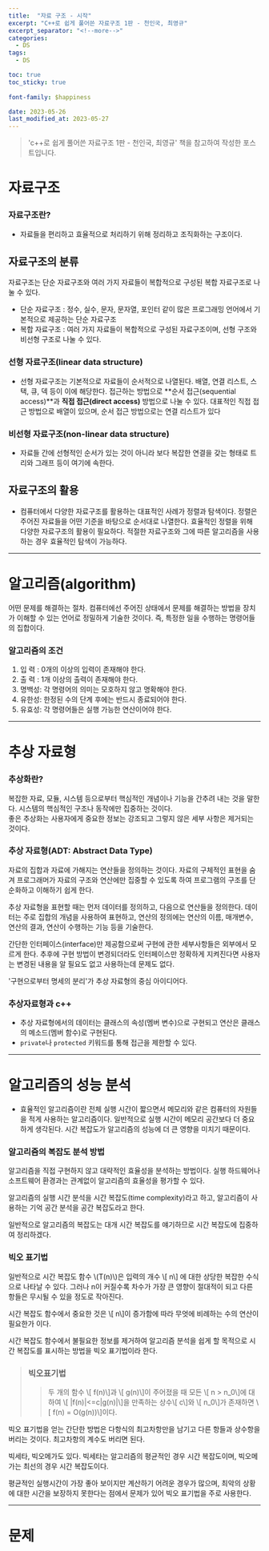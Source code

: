 ```yaml
---
title:  "자료 구조 - 시작"
excerpt: "C++로 쉽게 풀어쓴 자료구조 1판 - 천인국, 최영규"
excerpt_separator: "<!--more-->"
categories:
  - DS
tags:
  - DS

toc: true
toc_sticky: true
 
font-family: $happiness

date: 2023-05-26
last_modified_at: 2023-05-27
---
```

> 'c++로 쉽게 풀어쓴 자료구조 1판 - 천인국, 최영규' 책을 참고하여 작성한 포스트입니다.


# 자료구조
### 자료구조란?
- 자료들을 편리하고 효율적으로 처리하기 위해 정리하고 조직화하는 구조이다.  


## 자료구조의 분류
자료구조는 단순 자료구조와 여러 가지 자료들이 복합적으로 구성된 복합 자료구조로 나눌 수 있다.
* 단순 자료구조 : 정수, 실수, 문자, 문자열, 포인터 같이 많은 프로그래밍 언어에서 기본적으로 제공하는 단순 자료구조
* 복합 자료구조 : 여러 가지 자료들이 복합적으로 구성된 자료구조이며, 선형 구조와 비선형 구조로 나눌 수 있다.  


### 선형 자료구조(linear data structure)
* 선형 자료구조는 기본적으로 자료들이 순서적으로 나열된다. 배열, 연결 리스트, 스택, 큐, 덱 등이 이에 해당한다. 접근하는 방법으로 **순서 접근(sequential access)**과 **직접 접근(direct access)** 방법으로 나눌 수 있다. 대표적인 직접 접근 방법으로 배열이 있으며, 순서 접근 방법으로는 연결 리스트가 있다  


### 비선형 자료구조(non-linear data structure)
* 자료들 간에 선형적인 순서가 있는 것이 아니라 보다 복잡한 연결을 갖는 형태로 트리와 그래프 등이 여기에 속한다.

## 자료구조의 활용
* 컴퓨터에서 다양한 자료구조를 활용하는 대표적인 사례가 정렬과 탐색이다. 정렬은 주어진 자료들을 어떤 기준을 바탕으로 순서대로 나열한다. 효율적인 정렬을 위해 다양한 자료구조의 활용이 필요하다. 적절한 자료구조와 그에 따른 알고리즘을 사용하는 경우 효율적인 탐색이 가능하다.

 --- 

# 알고리즘(algorithm)
어떤 문제를 해결하는 절차. 컴퓨터에선 주어진 상태에서 문제를 해결하는 방법을 장치가 이해할 수 있는 언어로 정밀하게 기술한 것이다. 즉, 특정한 일을 수행하는 명령어들의 집합이다.
### 알고리즘의 조건
1. 입  력 : 0개의 이상의 입력이 존재해야 한다.
2. 출  력 : 1개 이상의 출력이 존재해야 한다.
3. 명백성: 각 명령어의 의미는 모호하지 않고 명확해야 한다.
4. 유한성: 한정된 수의 단계 후에는 반드시 종료되어야 한다.
5. 유효성: 각 명령어들은 실행 가능한 연산이어야 한다.

---
# 추상 자료형
### 추상화란?
복잡한 자료, 모듈, 시스템 등으로부터 핵심적인 개념이나 기능을 간추려 내는 것을 말한다. 시스템의 핵심적인 구조나 동작에만 집중하는 것이다.  
좋은 추상화는 사용자에게 중요한 정보는 강조되고 그렇지 않은 세부 사항은 제거되는 것이다.

### 추상 자료형(ADT: Abstract Data Type)
자료의 집합과 자료에 가해지는 연산들을 정의하는 것이다. 자료의 구체적인 표현을 숨겨 프로그래머가 자료의 구조와 연산에만 집중할 수 있도록 하여 프로그램의 구조를 단순화하고 이해하기 쉽게 한다.  

추상 자료형을 표현할 때는 먼저 데이터를 정의하고, 다음으로 연산들을 정의한다. 데이터는 주로 집합의 개념을 사용하여 표현하고, 연산의 정의에는 연산의 이름, 매개변수, 연산의 결과, 연산이 수행하는 기능 등을 기술한다.

간단한 인터페이스(interface)만 제공함으로써 구현에 관한 세부사항들은 외부에서 모르게 한다. 추후에 구현 방법이 변경되더라도 인터페이스만 정확하게 지켜진다면 사용자는 변경된 내용을 알 필요도 없고 사용하는데 문제도 없다.

'구현으로부터 명세의 분리'가 추상 자료형의 중심 아이디어다.


### 추상자료형과 c++
* 추상 자료형에서의 데이터는 클래스의 속성(멤버 변수)으로 구현되고 연산은 클래스의 메소드(멤버 함수)로 구현된다.
* ```private```나 ```protected``` 키워드를 통해 접근을 제한할 수 있다.


---
# 알고리즘의 성능 분석


* 효율적인 알고리즘이란 전체 실행 시간이 짧으면서 메모리와 같은 컴퓨터의 자원들을 적게 사용하는 알고리즘이다. 일반적으로 실행 시간이 메모리 공간보다 더 중요하게 생각된다. 시간 복잡도가 알고리즘의 성능에 더 큰 영향을 미치기 때문이다.


### 알고리즘의 복잡도 분석 방법 
알고리즘을 직접 구현하지 않고 대략적인 효율성을 분석하는 방법이다. 실행 하드웨어나 소프트웨어 환경과는 관계없이 알고리즘의 효율성을 평가할 수 있다.  

알고리즘의 실행 시간 분석을 시간 복잡도(time complexity)라고 하고, 알고리즘이 사용하는 기억 공간 분석을 공간 복잡도라고 한다.

일반적으로 알고리즘의 복잡도는 대개 시간 복잡도를 얘기하므로 시간 복잡도에 집중하여 정리하겠다.

### 빅오 표기법
일반적으로 시간 복잡도 함수 \\(T(n)\\)은 입력의 개수 \\[ n\\] 에 대한 상당한 복잡한 수식으로 나타날 수 있다. 그러나 n이 커질수록 차수가 가장 큰 영향이 절대적이 되고 다른 항들은 무시될 수 있을 정도로 작아진다.

시간 복잡도 함수에서 중요한 것은 \\[ n\\]이 증가함에 따라 무엇에 비례하는 수의 연산이 필요한가 이다.

 시간 복잡도 함수에서 불필요한 정보를 제거하여 알고리즘 분석을 쉽게 할 목적으로 시간 복잡도를 표시하는 방법을 빅오 표기법이라 한다.

 > ### 빅오표기법
 >> 두 개의 함수 \\[ f(n)\\]과 \\[ g(n)\\]이 주어졌을 때 모든 \\[ n > n_0\\]에 대하여 \\[ |f(n)|<=c|g(n)|\\]을 만족하는 상수\\[ c\\]와 \\[ n_0\\]가 존재하면 \\[ f(n) = O(g(n))\\]이다.   

 빅오 표기법을 얻는 간단한 방법은 다항식의 최고차항만을 남기고 다른 항들과 상수항을 버리는 것이다. 최고차항의 계수도 버리면 된다.

 빅세타, 빅오메가도 있다. 빅세타는 알고리즘의 평균적인 경우 시간 복잡도이며, 빅오메가는 최선의 경우 시간 복잡도이다. 

 평균적인 실행시간이 가장 좋아 보이지만 계산하기 어려운 경우가 많으며, 최악의 상황에 대한 시간을 보장하지 못한다는 점에서 문제가 있어 빅오 표기법을 주로 사용한다.

 ---
 # 문제
 
